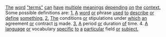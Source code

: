 [The](./the.md) [word](./word.md) ["terms"](./terms.md) [can](./can.md) [have](./have.md) [multiple](./multiple.md) [meanings](./meanings.md) [depending](./depending.md) [on](./on.md) [the](./the.md) [context.](./context.md) Some possible definitions are: [1.](./1.md) [A](./a.md) [word](./word.md) [or](./or.md) phrase [used](./used.md) [to](./to.md) [describe](./describe.md) [or](./or.md) [define](./define.md) [something.](./something.md) [2.](./2.md) [The](./the.md) conditions [or](./or.md) stipulations under [which](./which.md) [an](./an.md) agreement [or](./or.md) contract [is](./is.md) made. [3.](./3.md) [A](./a.md) period [or](./or.md) duration [of](./of.md) time. 4. [A](./a.md) [language](./language.md) [or](./or.md) vocabulary [specific](./specific.md) [to](./to.md) [a](./a.md) [particular](./particular.md) field [or](./or.md) [subject.](./subject.md)